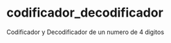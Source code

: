 codificador_decodificador
=========================

Codificador y Decodificador de un numero de 4 digitos
